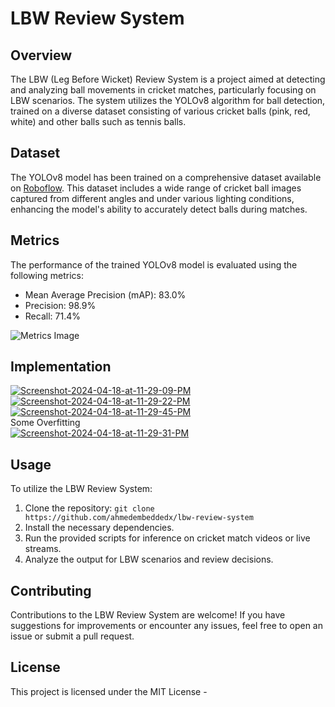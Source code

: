 # LBW Review System

## Overview
The LBW (Leg Before Wicket) Review System is a project aimed at detecting and analyzing ball movements in cricket matches, particularly focusing on LBW scenarios. The system utilizes the YOLOv8 algorithm for ball detection, trained on a diverse dataset consisting of various cricket balls (pink, red, white) and other balls such as tennis balls.

## Dataset
The YOLOv8 model has been trained on a comprehensive dataset available on [Roboflow](https://universe.roboflow.com/cricket-2rxrt/cricket-ball-detection/dataset/1). This dataset includes a wide range of cricket ball images captured from different angles and under various lighting conditions, enhancing the model's ability to accurately detect balls during matches.

## Metrics
The performance of the trained YOLOv8 model is evaluated using the following metrics:
- Mean Average Precision (mAP): 83.0%
- Precision: 98.9%
- Recall: 71.4%

![Metrics Image](https://storage.googleapis.com/roboflow-platform-cache/tK1MTcXnQBerH07Z5XG0a07fY6M2/0UFJ6Xr15lnGmKBJQ9A6/3/results.png)

## Implementation
<a href="https://ibb.co/jHgJLnw"><img src="https://i.ibb.co/V32wvfC/Screenshot-2024-04-18-at-11-29-09-PM.jpg" alt="Screenshot-2024-04-18-at-11-29-09-PM" border="0"></a>
<a href="https://ibb.co/DYFrchM"><img src="https://i.ibb.co/0KLs4T9/Screenshot-2024-04-18-at-11-29-22-PM.jpg" alt="Screenshot-2024-04-18-at-11-29-22-PM" border="0"></a>
<a href="https://imgbb.com/"><img src="https://i.ibb.co/jw1pcGk/Screenshot-2024-04-18-at-11-29-45-PM.jpg" alt="Screenshot-2024-04-18-at-11-29-45-PM" border="0"></a><br>
Some Overfitting
<br>
<a href="https://ibb.co/TLD6N3b"><img src="https://i.ibb.co/5FXmJHn/Screenshot-2024-04-18-at-11-29-31-PM.jpg" alt="Screenshot-2024-04-18-at-11-29-31-PM" border="0"></a>


## Usage
To utilize the LBW Review System:
1. Clone the repository: `git clone https://github.com/ahmedembeddedx/lbw-review-system`
2. Install the necessary dependencies.
3. Run the provided scripts for inference on cricket match videos or live streams.
4. Analyze the output for LBW scenarios and review decisions.

## Contributing
Contributions to the LBW Review System are welcome! If you have suggestions for improvements or encounter any issues, feel free to open an issue or submit a pull request.

## License
This project is licensed under the MIT License -

